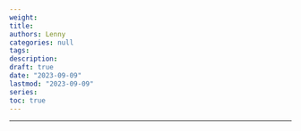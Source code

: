 ```yaml
---
weight: 
title: 
authors: Lenny
categories: null
tags: 
description: 
draft: true
date: "2023-09-09"
lastmod: "2023-09-09"
series:
toc: true
---
```



<!--more-->
---

